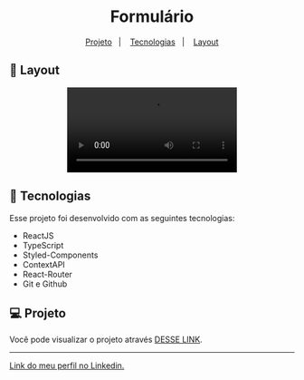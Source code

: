 <h1 align="center"> Formulário </h1>

<p align="center">
  <a href="#-projeto">Projeto</a>&nbsp;&nbsp;&nbsp;|&nbsp;&nbsp;&nbsp;
  <a href="#-tecnologias">Tecnologias</a>&nbsp;&nbsp;&nbsp;|&nbsp;&nbsp;&nbsp;
  <a href="#-layout">Layout</a>
</p>

## 🔖 Layout

<p align="center">
  <video src="https://user-images.githubusercontent.com/111329429/207599760-42ea6ada-cb98-4d78-afd9-a1124e5ba85e.mp4">
</p>

## 🚀 Tecnologias

Esse projeto foi desenvolvido com as seguintes tecnologias:

- ReactJS
- TypeScript
- Styled-Components
- ContextAPI
- React-Router
- Git e Github

## 💻 Projeto

Você pode visualizar o projeto através [DESSE LINK](https://app-formulario.netlify.app).

---

[Link do meu perfil no Linkedin.](https://www.linkedin.com/in/felipe-moises-4a1b58248/)
